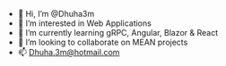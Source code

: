 - 👋 Hi, I’m @Dhuha3m
- 👀 I’m interested in Web Applications
- 🌱 I’m currently learning gRPC, Angular, Blazor & React
- 💞️ I’m looking to collaborate on MEAN projects
- 📫 Dhuha.3m@hotmail.com 
